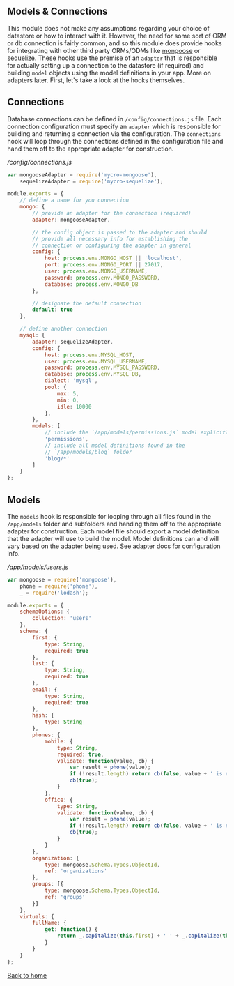 ## Models & Connections
This module does not make any assumptions regarding your choice of datastore or how to interact with it. However, the need for some sort of ORM or db connection is fairly common, and so this module does provide hooks for integrating with other third party ORMs/ODMs like [mongoose](http://mongoosejs.com/) or [sequelize](http://docs.sequelizejs.com/en/latest/). These hooks use the premise of an `adapter` that is responsible for actually setting up a connection to the datastore (if required) and building `model` objects using the model definitions in your app. More on adapters later. First, let's take a look at the hooks themselves.


## Connections
Database connections can be defined in `/config/connections.js` file. Each connection configuration must specify an `adapter` which is responsible for building and returning a connection via the configuration. The `connections` hook will loop through the connections defined in the configuration file and hand them off to the appropriate adapter for construction.


*/config/connections.js*
```javascript
var mongooseAdapter = require('mycro-mongoose'),
    sequelizeAdapter = require('mycro-sequelize');

module.exports = {
    // define a name for you connection
    mongo: {
        // provide an adapter for the connection (required)
        adapter: mongooseAdapter,

        // the config object is passed to the adapter and should
        // provide all necessary info for establishing the
        // connection or configuring the adapter in general
        config: {
            host: process.env.MONGO_HOST || 'localhost',
            port: process.env.MONGO_PORT || 27017,
            user: process.env.MONGO_USERNAME,
            password: process.env.MONGO_PASSWORD,
            database: process.env.MONGO_DB
        },

        // designate the default connection
        default: true
    },

    // define another connection
    mysql: {
        adapter: sequelizeAdapter,
        config: {
            host: process.env.MYSQL_HOST,
            user: process.env.MYSQL_USERNAME,
            password: process.env.MYSQL_PASSWORD,
            database: process.env.MYSQL_DB,
            dialect: 'mysql',
            pool: {
                max: 5,
                min: 0,
                idle: 10000
            },
        },
        models: [
            // include the `/app/models/permissions.js` model explicitly
            'permissions',
            // include all model definitions found in the
            // `/app/models/blog` folder
            'blog/*'
        ]
    }
};
```


## Models
The `models` hook is responsible for looping through all files found in the `/app/models` folder and subfolders and handing them off to the appropriate adapter for construction. Each model file should export a model definition that the adapter will use to build the model. Model definitions can and will vary based on the adapter being used. See adapter docs for configuration info.


*/app/models/users.js*
```javascript
var mongoose = require('mongoose'),
    phone = require('phone'),
    _ = require('lodash');

module.exports = {
    schemaOptions: {
        collection: 'users'
    },
    schema: {
        first: {
            type: String,
            required: true
        },
        last: {
            type: String,
            required: true
        },
        email: {
            type: String,
            required: true
        },
        hash: {
            type: String
        },
        phones: {
            mobile: {
                type: String,
                required: true,
                validate: function(value, cb) {
                    var result = phone(value);
                    if (!result.length) return cb(false, value + ' is not a valid phone number');
                    cb(true);
                }
            },
            office: {
                type: String,
                validate: function(value, cb) {
                    var result = phone(value);
                    if (!result.length) return cb(false, value + ' is not a valid phone number');
                    cb(true);
                }
            }
        },
        organization: {
            type: mongoose.Schema.Types.ObjectId,
            ref: 'organizations'
        },
        groups: [{
            type: mongoose.Schema.Types.ObjectId,
            ref: 'groups'
        }]
    },
    virtuals: {
        fullName: {
            get: function() {
                return _.capitalize(this.first) + ' ' + _.capitalize(this.last);
            }
        }
    }
};
```
[Back to home](/README.md)
